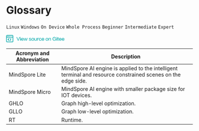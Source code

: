 ﻿# Glossary

`Linux` `Windows` `On Device` `Whole Process` `Beginner` `Intermediate` `Expert`

<a href="https://gitee.com/mindspore/docs/blob/master/lite/docs/source_en/glossary.md" target="_blank"><img src="./_static/logo_source.png"></a>

|   Acronym and Abbreviation  |  Description  | 
| -----    | -----    |
| MindSpore Lite | MindSpore AI engine is applied to the intelligent terminal and resource constrained scenes on the edge side. |
| MindSpore  Micro | MindSpore AI engine with smaller package size for IOT devices. |
| GHLO | Graph high-level optimization. |
| GLLO | Graph low-level optimization. |
| RT | Runtime. |

